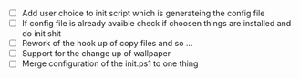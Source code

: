 - [ ] Add user choice to init script which is generateing the config file
- [ ] If config file is already avaible check if choosen things are installed and do init shit
- [ ] Rework of the hook up of copy files and so ...
- [ ] Support for the change up of wallpaper
- [ ] Merge configuration of the init.ps1 to one thing
